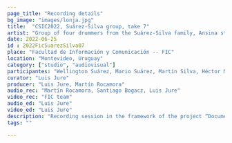 ```yaml
---
page_title: "Recording details"
bg_image: "images/lonja.jpg"
title:  "CSIC2022, Suárez-Silva group, take 7"  
artist: "Group of four drummers from the Suárez-Silva family, Ansina style"
date: 2022-06-25
id : 2022FicSuarezSilva07
place: "Facultad de Información y Comunicación -- FIC"  
location: "Montevideo, Uruguay"  
category: ["studio", "audiovisual"]
participantes: "Wellington Suárez, Mario Suárez, Martín Silva, Héctor Manuel Suárez"  
curator: "Luis Jure"  
producer: "Luis Jure, Martín Rocamora"  
audio_rec: "Martín Rocamora, Santiago Bogacz, Luis Jure"  
video_rec: "FIC team"  
audio_ed: "Luis Jure"  
video_ed: "Luis Jure"  
description: "Recording session in the framework of the project “Documentation and analysis of Uruguayan candombe drumming” funded by CSIC, the research agency of the University. The session was conducted in collaboration with FIC."  
tags: ""  

---
```

